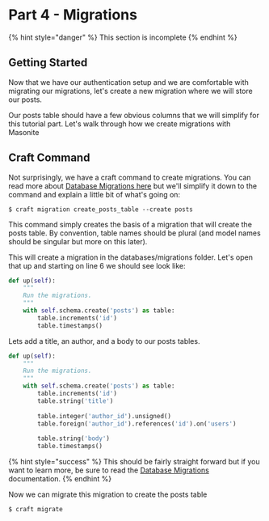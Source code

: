 # Part 4 - Migrations

{% hint style="danger" %}
This section is incomplete
{% endhint %}

## Getting Started

Now that we have our authentication setup and we are comfortable with migrating our migrations, let's create a new migration where we will store our posts.

Our posts table should have a few obvious columns that we will simplify for this tutorial part. Let's walk through how we create migrations with Masonite

## Craft Command

Not surprisingly, we have a craft command to create migrations. You can read more about [Database Migrations here](../orator-orm/database-migrations.md) but we'll simplify it down to the command and explain a little bit of what's going on:

```text
$ craft migration create_posts_table --create posts
```

This command simply creates the basis of a migration that will create the posts table. By convention, table names should be plural \(and model names should be singular but more on this later\).

This will create a migration in the databases/migrations folder. Let's open that up and starting on line 6 we should see look like:

```python
def up(self):
    """
    Run the migrations.
    """
    with self.schema.create('posts') as table:
        table.increments('id')
        table.timestamps()
```

Lets add a title, an author, and a body to our posts tables. 

```python
def up(self):
    """
    Run the migrations.
    """
    with self.schema.create('posts') as table:
        table.increments('id')
        table.string('title')
        
        table.integer('author_id').unsigned()
        table.foreign('author_id').references('id').on('users')
        
        table.string('body')
        table.timestamps()
```

{% hint style="success" %}
This should be fairly straight forward but if you want to learn more, be sure to read the [Database Migrations](../orator-orm/database-migrations.md) documentation.
{% endhint %}

Now we can migrate this migration to create the posts table

```text
$ craft migrate
```



